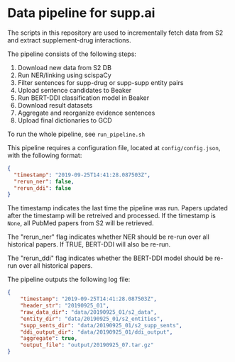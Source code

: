 # Data pipeline for supp.ai

The scripts in this repository are used to incrementally fetch data from S2 and extract supplement-drug interactions.

The pipeline consists of the following steps:

1. Download new data from S2 DB
2. Run NER/linking using scispaCy
3. Filter sentences for supp-drug or supp-supp entity pairs
4. Upload sentence candidates to Beaker
5. Run BERT-DDI classification model in Beaker
6. Download result datasets
7. Aggregate and reorganize evidence sentences
8. Upload final dictionaries to GCD

To run the whole pipeline, see `run_pipeline.sh`

This pipeline requires a configuration file, located at `config/config.json`, with the following format:

```json
{
  "timestamp": "2019-09-25T14:41:28.087503Z", 
  "rerun_ner": false, 
  "rerun_ddi": false
}
```

The timestamp indicates the last time the pipeline was run. Papers updated after the timestamp will be retreived and processed. If the timestamp is `None`, all PubMed papers from S2 will be retrieved.

The "rerun_ner" flag indicates whether NER should be re-run over all historical papers. If TRUE, BERT-DDI will also be re-run.

The "rerun_ddi" flag indicates whether the BERT-DDI model should be re-run over all historical papers.

The pipeline outputs the following log file:

```json
{
    "timestamp": "2019-09-25T14:41:28.087503Z", 
    "header_str": "20190925_01", 
    "raw_data_dir": "data/20190925_01/s2_data", 
    "entity_dir": "data/20190925_01/s2_entities", 
    "supp_sents_dir": "data/20190925_01/s2_supp_sents", 
    "ddi_output_dir": "data/20190925_01/ddi_output", 
    "aggregate": true, 
    "output_file": "output/20190925_07.tar.gz"
}
```
